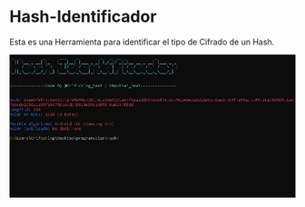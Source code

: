 # Hash-Identificador
Esta es una Herramienta para identificar el tipo de Cifrado de un Hash.


<img src='photo.jpg'></img>
